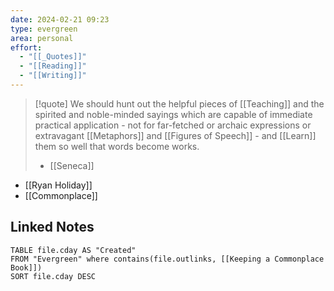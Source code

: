 ```yaml
---
date: 2024-02-21 09:23
type: evergreen
area: personal
effort:
  - "[[_Quotes]]"
  - "[[Reading]]"
  - "[[Writing]]"
---
```


> [!quote]
> We should hunt out the helpful pieces of [[Teaching]] and the spirited and noble-minded sayings which are capable of immediate practical application - not for far-fetched or archaic expressions or extravagant [[Metaphors]] and [[Figures of Speech]] - and [[Learn]] them so well that words become works.
> - [[Seneca]]

- [[Ryan Holiday]]
- [[Commonplace]]


## Linked Notes
```dataview
TABLE file.cday AS "Created"
FROM "Evergreen" where contains(file.outlinks, [[Keeping a Commonplace Book]])
SORT file.cday DESC
```
